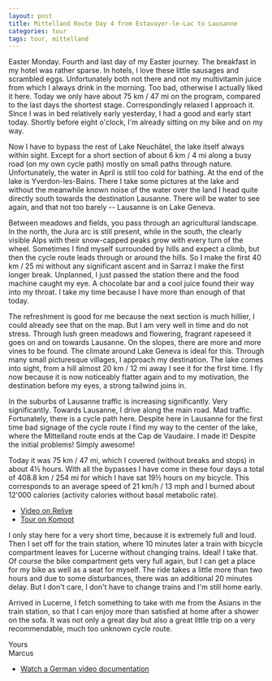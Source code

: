 ```yaml
---
layout: post
title: Mittelland Route Day 4 from Estavayer-le-Lac to Lausanne
categories: tour
tags: tour, mittelland
---
```


Easter Monday. Fourth and last day of my Easter journey. The breakfast in my hotel was rather sparse. In hotels, I love these little sausages and scrambled eggs. Unfortunately both not there and not my multivitamin juice from which I always drink in the morning. Too bad, otherwise I actually liked it here. Today we only have about 75 km / 47 mi on the program, compared to the last days the shortest stage. Correspondingly relaxed I approach it. Since I was in bed relatively early yesterday, I had a good and early start today. Shortly before eight o'clock, I'm already sitting on my bike and on my way.

Now I have to bypass the rest of Lake Neuchâtel, the lake itself always within sight. Except for a short section of about 6 km / 4 mi along a busy road (on my own cycle path) mostly on small paths through nature. Unfortunately, the water in April is still too cold for bathing. At the end of the lake is Yverdon-les-Bains. There I take some pictures at the lake and without the meanwhile known noise of the water over the land I head quite directly south towards the destination Lausanne. There will be water to see again, and that not too barely -- Lausanne is on Lake Geneva.

Between meadows and fields, you pass through an agricultural landscape. In the north, the Jura arc is still present, while in the south, the clearly visible Alps with their snow-capped peaks grow with every turn of the wheel. Sometimes I find myself surrounded by hills and expect a climb, but then the cycle route leads through or around the hills. So I make the first 40 km / 25 mi without any significant ascent and in Sarraz I make the first longer break. Unplanned, I just passed the station there and the food machine caught my eye. A chocolate bar and a cool juice found their way into my throat. I take my time because I have more than enough of that today.

The refreshment is good for me because the next section is much hillier, I could already see that on the map. But I am very well in time and do not stress. Through lush green meadows and flowering, fragrant rapeseed it goes on and on towards Lausanne. On the slopes, there are more and more vines to be found. The climate around Lake Geneva is ideal for this. Through many small picturesque villages, I approach my destination. The lake comes into sight, from a hill almost 20 km / 12 mi away I see it for the first time. I fly now because it is now noticeably flatter again and to my motivation, the destination before my eyes, a strong tailwind joins in.

In the suburbs of Lausanne traffic is increasing significantly. Very significantly. Towards Lausanne, I drive along the main road. Mad traffic. Fortunately, there is a cycle path here. Despite here in Lausanne for the first time bad signage of the cycle route I find my way to the center of the lake, where the Mittelland route ends at the Cap de Vaudaire. I made it! Despite the initial problems! Simply awesome!

Today it was 75 km / 47 mi, which I covered (without breaks and stops) in about 4½ hours. With all the bypasses I have come in these four days a total of 408.8 km / 254 mi for which I have sat 19½ hours on my bicycle. This corresponds to an average speed of 21 km/h / 13 mph and I burned about 12'000 calories (activity calories without basal metabolic rate).

  - [Video on Relive](https://www.relive.cc/view/g33392608161)
  - [Tour on Komoot](https://www.komoot.com/tour/63700633/zoom)

I only stay here for a very short time, because it is extremely full and loud. Then I set off for the train station, where 10 minutes later a train with bicycle compartment leaves for Lucerne without changing trains. Ideal! I take that. Of course the bike compartment gets very full again, but I can get a place for my bike as well as a seat for myself. The ride takes a little more than two hours and due to some disturbances, there was an additional 20 minutes delay. But I don't care, I don't have to change trains and I'm still home early.

Arrived in Lucerne, I fetch something to take with me from the Asians in the train station, so that I can enjoy more than satisfied at home after a shower on the sofa. It was not only a great day but also a great little trip on a very recommendable, much too unknown cycle route.

Yours  
Marcus

- [Watch a German video documentation](/Mittelland-Route-Video)
